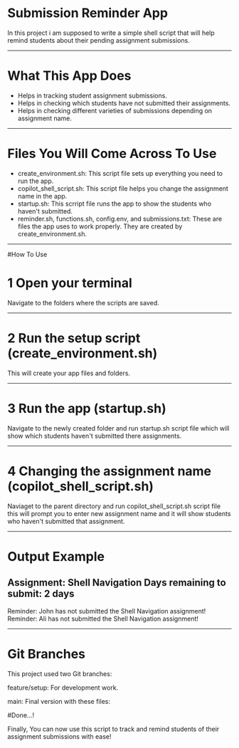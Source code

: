 # Submission Reminder App

In this project i am supposed to write a simple shell script that will help remind students about their pending assignment submissions.

---

# What This App Does

- Helps in tracking student assignment submissions.
- Helps in checking which students have not submitted their assignments.
- Helps in checking different varieties of submissions depending on assignment name.

---

# Files You Will Come Across To Use

- create_environment.sh: This script file sets up everything you need to run the app.
- copilot_shell_script.sh: This script file helps you change the assignment name in the app.
- startup.sh: This scrript file runs the app to show the students who haven't submitted.
- reminder.sh, functions.sh, config.env, and submissions.txt: These are files the app uses to work properly. They are created by create_environment.sh.

---

#How To Use

# 1 Open your terminal

Navigate to the folders where the scripts are saved.

---

# 2 Run the setup script (create_environment.sh)

This will create your app files and folders.

---
# 3 Run the app (startup.sh)

Navigate to the newly created folder and run startup.sh script file which will show which students haven't submitted there assignments.

---

# 4 Changing the assignment name (copilot_shell_script.sh)

Naviaget to the parent directory and run copilot_shell_script.sh script file this will prompt you to enter new assignment name and it will show students who haven't submitted that assignment.

---

# Output Example

Assignment: Shell Navigation
Days remaining to submit: 2 days
--------------------------------------------
Reminder: John has not submitted the Shell Navigation assignment!
Reminder: Ali has not submitted the Shell Navigation assignment!

---

# Git Branches

This project used two Git branches:

feature/setup: For development work.

main: Final version with these files:

#Done...!

Finally, You can now use this script to track and remind students of their assignment submissions with ease!

